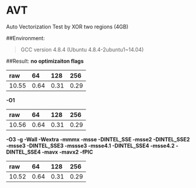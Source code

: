 # AVT
Auto Vectorization Test by XOR two regions (4GB)

##Environment:
> GCC version 4.8.4 (Ubuntu 4.8.4-2ubuntu1~14.04) 

##Result:
**no optimizaiton flags**

| raw   | 64    | 128   | 256
|:------|:------|:------|:---
| 10.55 | 0.64  | 0.31  | 0.29   

**-O1**

| raw   | 64    | 128   | 256
|:------|:------|:------|:---
| 10.56 | 0.64  | 0.31  | 0.29   

**-O3 -g -Wall -Wextra -mmmx -msse -DINTEL_SSE -msse2 -DINTEL_SSE2 -msse3 -DINTEL_SSE3 -mssse3 -msse4.1 -DINTEL_SSE4 -msse4.2 -DINTEL_SSE4 -mavx -mavx2 -fPIC**

| raw   | 64    | 128   | 256
|:------|:------|:------|:---
| 10.52 | 0.64  | 0.31  | 0.29   

